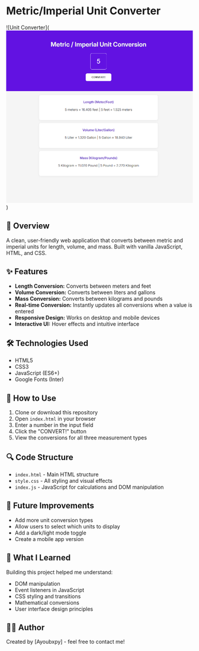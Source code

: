 # Metric/Imperial Unit Converter

![Unit Converter](![alt text](image.png))

## 📌 Overview

A clean, user-friendly web application that converts between metric and imperial units for length, volume, and mass. Built with vanilla JavaScript, HTML, and CSS.

## ✨ Features

- **Length Conversion:** Converts between meters and feet
- **Volume Conversion:** Converts between liters and gallons
- **Mass Conversion:** Converts between kilograms and pounds
- **Real-time Conversion:** Instantly updates all conversions when a value is entered
- **Responsive Design:** Works on desktop and mobile devices
- **Interactive UI:** Hover effects and intuitive interface

## 🛠️ Technologies Used

- HTML5
- CSS3 
- JavaScript (ES6+)
- Google Fonts (Inter)

## 🚀 How to Use

1. Clone or download this repository
2. Open `index.html` in your browser
3. Enter a number in the input field
4. Click the "CONVERT!" button
5. View the conversions for all three measurement types

## 🔍 Code Structure

- `index.html` - Main HTML structure
- `style.css` - All styling and visual effects
- `index.js` - JavaScript for calculations and DOM manipulation

## 🔮 Future Improvements

- Add more unit conversion types
- Allow users to select which units to display
- Add a dark/light mode toggle
- Create a mobile app version

## 📝 What I Learned

Building this project helped me understand:
- DOM manipulation
- Event listeners in JavaScript
- CSS styling and transitions
- Mathematical conversions
- User interface design principles

## 👨‍💻 Author

Created by [Ayoubxpy] - feel free to contact me!

